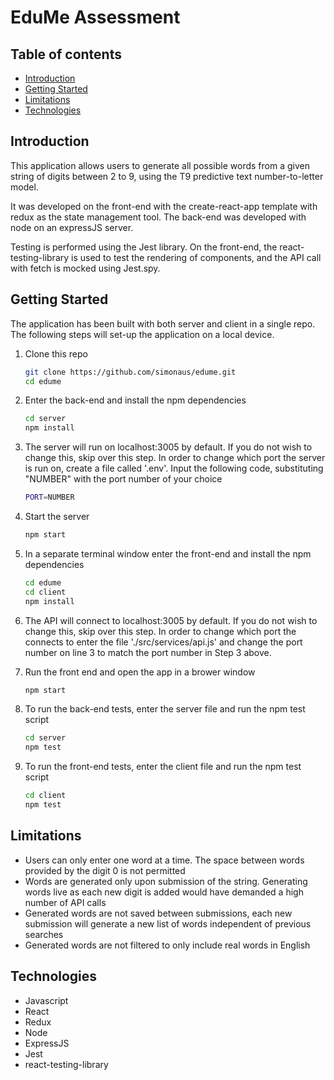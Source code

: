 # EduMe Assessment

## Table of contents
- [Introduction](#Introduction)
- [Getting Started](#Getting-Started)
- [Limitations](#Limitations)
- [Technologies](#Technologies)

## Introduction
This application allows users to generate all possible words from a given string of digits between 2 to 9, using the T9 predictive text number-to-letter model.

It was developed on the front-end with the create-react-app template with redux as the state management tool. The back-end was developed with node on an expressJS server.

Testing is performed using the Jest library. On the front-end, the react-testing-library is used to test the rendering of components, and the API call with fetch is mocked using Jest.spy.

## Getting Started

The application has been built with both server and client in a single repo. The following steps will set-up the application on a local device.

1. Clone this repo

   ```bash
   git clone https://github.com/simonaus/edume.git
   cd edume
   ```

2. Enter the back-end and install the npm dependencies

   ```bash
   cd server
   npm install
   ```

3. The server will run on localhost:3005 by default. If you do not wish to change this, skip over this step. In order to change which port the server is run on, create a file called '.env'. Input the following code, substituting "NUMBER" with the port number of your choice

   ```bash
   PORT=NUMBER
   ```

4. Start the server

   ```bash
   npm start
   ```

5. In a separate terminal window enter the front-end and install the npm dependencies

   ```bash
   cd edume
   cd client
   npm install
   ```

6. The API will connect to localhost:3005 by default. If you do not wish to change this, skip over this step. In order to change which port the connects to enter the file './src/services/api.js' and change the port number on line 3 to match the port number in Step 3 above.

7. Run the front end and open the app in a brower window

   ```bash
   npm start
   ```

8. To run the back-end tests, enter the server file and run the npm test script

   ```bash
   cd server
   npm test
   ```

9. To run the front-end tests, enter the client file and run the npm test script

   ```bash
   cd client
   npm test
   ```


## Limitations

- Users can only enter one word at a time. The space between words provided by the digit 0 is not permitted
- Words are generated only upon submission of the string. Generating words live as each new digit is added would have demanded a high number of API calls
- Generated words are not saved between submissions, each new submission will generate a new list of words independent of previous searches
- Generated words are not filtered to only include real words in English

## Technologies

- Javascript
- React
- Redux
- Node
- ExpressJS
- Jest
- react-testing-library


